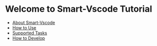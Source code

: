 # Welcome to Smart-Vscode Tutorial
- [About Smart-Vscode](tutorial/introduction.md)
- [How to Use](tutorial/installation.md)
- [Supported Tasks](tutorial/tasks.md)
- [How to Develop](tutorial/development.md)
